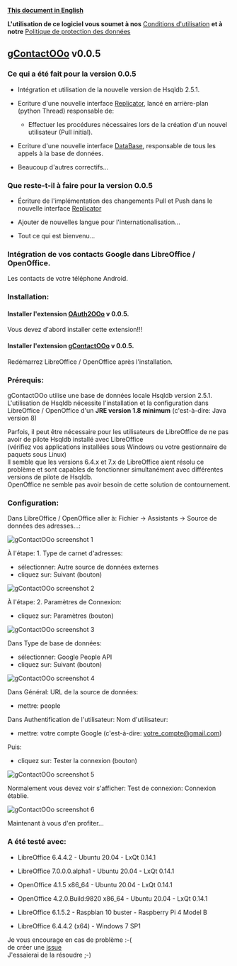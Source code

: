 [**This document in English**](https://prrvchr.github.io/gContactOOo)

**L'utilisation de ce logiciel vous soumet à nos** [Conditions d'utilisation](https://prrvchr.github.io/gContactOOo/gContactOOo/registration/TermsOfUse_fr) **et à notre** [Politique de protection des données](https://prrvchr.github.io/gContactOOo/gContactOOo/registration/PrivacyPolicy_fr)

## [gContactOOo](https://github.com/prrvchr/gContactOOo) v0.0.5

### Ce qui a été fait pour la version 0.0.5

- Intégration et utilisation de la nouvelle version de Hsqldb 2.5.1.

- Ecriture d'une nouvelle interface [Replicator](https://github.com/prrvchr/gContactOOo/blob/master/CloudContactOOo/python/cloudcontact/replicator.py), lancé en arrière-plan (python Thread) responsable de:

    - Effectuer les procédures nécessaires lors de la création d'un nouvel utilisateur (Pull initial).

- Ecriture d'une nouvelle interface [DataBase](https://github.com/prrvchr/gContactOOo/blob/master/CloudContactOOo/python/cloudcontact/database.py), responsable de tous les appels à la base de données.

- Beaucoup d'autres correctifs...

### Que reste-t-il à faire pour la version 0.0.5

- Écriture de l'implémentation des changements Pull et Push dans le nouvelle interface [Replicator](https://github.com/prrvchr/gContactOOo/blob/master/CloudContactOOo/python/cloudcontact/replicator.py)

- Ajouter de nouvelles langue pour l'internationalisation...

- Tout ce qui est bienvenu...

### Intégration de vos contacts Google dans LibreOffice / OpenOffice.

Les contacts de votre téléphone Android.

### Installation:

#### Installer l'extension [OAuth2OOo](https://github.com/prrvchr/OAuth2OOo/raw/master/OAuth2OOo.oxt) v 0.0.5.

Vous devez d'abord installer cette extension!!!

#### Installer l'extension [gContactOOo](https://github.com/prrvchr/gContactOOo/raw/master/gContactOOo.oxt) v 0.0.5.

Redémarrez LibreOffice / OpenOffice après l'installation.

### Prérequis:

gContactOOo utilise une base de données locale Hsqldb version 2.5.1.  
L'utilisation de Hsqldb nécessite l'installation et la configuration dans
LibreOffice / OpenOffice d'un **JRE version 1.8 minimum** (c'est-à-dire: Java version 8)

Parfois, il peut être nécessaire pour les utilisateurs de LibreOffice de ne pas avoir de pilote Hsqldb installé avec LibreOffice  
(vérifiez vos applications installées sous Windows ou votre gestionnaire de paquets sous Linux)  
Il semble que les versions 6.4.x et 7.x de LibreOffice aient résolu ce problème et sont capables de fonctionner simultanément avec différentes versions de pilote de Hsqldb.  
OpenOffice ne semble pas avoir besoin de cette solution de contournement.

### Configuration:

Dans LibreOffice / OpenOffice aller à: Fichier -> Assistants -> Source de données des adresses...:

![gContactOOo screenshot 1](gContactOOo-1.png)

À l'étape: 1. Type de carnet d'adresses:
- sélectionner: Autre source de données externes
- cliquez sur: Suivant (bouton)

![gContactOOo screenshot 2](gContactOOo-2.png)

À l'étape: 2. Paramètres de Connexion:
- cliquez sur: Paramètres (bouton)

![gContactOOo screenshot 3](gContactOOo-3.png)

Dans Type de base de données:
- sélectionner: Google People API
- cliquez sur: Suivant (bouton)

![gContactOOo screenshot 4](gContactOOo-4.png)

Dans Général: URL de la source de données:
- mettre: people

Dans Authentification de l'utilisateur: Nom d'utilisateur:
- mettre: votre compte Google (c'est-à-dire: votre_compte@gmail.com)

Puis:
- cliquez sur: Tester la connexion (bouton)

![gContactOOo screenshot 5](gContactOOo-5.png)

Normalement vous devez voir s'afficher: Test de connexion: Connexion établie.

![gContactOOo screenshot 6](gContactOOo-6.png)

Maintenant à vous d'en profiter...

### A été testé avec:

* LibreOffice 6.4.4.2 - Ubuntu 20.04 -  LxQt 0.14.1

* LibreOffice 7.0.0.0.alpha1 - Ubuntu 20.04 -  LxQt 0.14.1

* OpenOffice 4.1.5 x86_64 - Ubuntu 20.04 - LxQt 0.14.1

* OpenOffice 4.2.0.Build:9820 x86_64 - Ubuntu 20.04 - LxQt 0.14.1

* LibreOffice 6.1.5.2 - Raspbian 10 buster - Raspberry Pi 4 Model B

* LibreOffice 6.4.4.2 (x64) - Windows 7 SP1

Je vous encourage en cas de problème :-(  
de créer une [issue](https://github.com/prrvchr/gContactOOo/issues/new)  
J'essaierai de la résoudre ;-)

